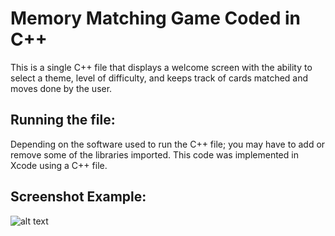 # Memory Matching Game Coded in C++
This is a single C++ file that displays a welcome screen with the ability to select a theme, level of difficulty, and keeps track of cards matched and moves done by the user.

## Running the file:
Depending on the software used to run the C++ file; you may have to add or remove some of the libraries imported. This code was implemented in Xcode using a C++ file.

## Screenshot Example:

![alt text](https://raw.githubusercontent.com/ricardocolin/memory-matching-game/master/example-screenshot.png)
